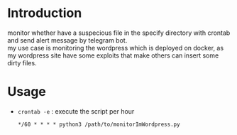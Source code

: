 <h1>Introduction</h1>
monitor whether have a suspecious file in the specify directory with crontab and send alert message by telegram bot.
<br/>
my use case is monitoring the wordpress which is deployed on docker, as my wordpress site have some exploits that make others can insert some dirty files.

<h1>Usage</h1>

- `crontab -e` : execute the script per hour

  ```
  */60 * * * * python3 /path/to/monitorImWordpress.py
  ```
